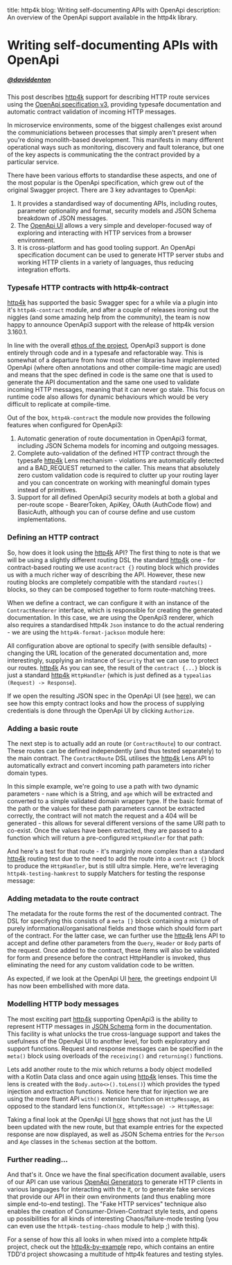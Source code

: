 title: http4k blog: Writing self-documenting APIs with OpenApi
description: An overview of the OpenApi support available in the http4k library.

# Writing self-documenting APIs with OpenApi

##### [@daviddenton][github]

This post describes [http4k] support for describing HTTP route services using the [OpenApi specification v3], providing typesafe documentation and automatic contract validation of incoming HTTP messages.

In microservice environments, some of the biggest challenges exist around the communiciations between processes that simply aren't present when you're doing monolith-based development. This manifests in many different operational ways such as monitoring, discovery and fault tolerance, but one of the key aspects is communicating the the contract provided by a particular service.

There have been various efforts to standardise these aspects, and one of the most popular is the OpenApi specification, which grew out of the original Swagger project. There are 3 key advantages to OpenApi:

1. It provides a standardised way of documenting APIs, including routes, parameter optionality and format, security models and JSON Schema breakdown of JSON messages.
1. The [OpenApi UI](https://www.http4k.org/openapi3/) allows a very simple and developer-focused way of exploring and interacting with HTTP services from a browser environment.
1. It is cross-platform and has good tooling support. An OpenApi specification document can be used to generate HTTP server stubs and working HTTP clients in a variety of languages, thus reducing integration efforts.

### Typesafe HTTP contracts with http4k-contract

[http4k] has supported the basic Swagger spec for a while via a plugin into it's `http4k-contract` module, and after a couple of releases ironing out the niggles (and some amazing help from the community), the team is now happy to announce OpenApi3 support with the release of http4k version 3.160.1.

In line with the overall [ethos of the project](/rationale), OpenApi3 support is done entirely through code and in a typesafe and refactorable way. This is somewhat of a departure from how most other libraries have implemented OpenApi (where often annotations and other compile-time magic are used) and means that the spec defined in code is the same one that is used to generate the API documentation and the same one used to validate incoming HTTP messages, meaning that it can never go stale. This focus on runtime code also allows for dynamic behaviours which would be very difficult to replicate at compile-time.

Out of the box, `http4k-contract` the module now provides the following features when configured for OpenApi3:

1. Automatic generation of route documentation in OpenApi3 format, including JSON Schema models for incoming and outgoing messages.
1. Complete auto-validation of the defined HTTP contract through the typesafe [http4k] Lens mechanism - violations are automatically  detected and a BAD_REQUEST returned to the caller. This means that absolutely zero custom validation code is required to clutter up your routing layer and you can concentrate on working with meaningful domain types instead of primitives.
1. Support for all defined OpenApi3 security models at both a global and per-route scope - BearerToken, ApiKey, OAuth (AuthCode flow) and BasicAuth, although you can of course define and use custom implementations.

### Defining an HTTP contract
So, how does it look using the [http4k] API? The first thing to note is that we will be using a slightly different routing DSL the standard [http4k] one - for contract-based routing we use a`contract {}` routing block which provides us with a much richer way of describing the API. However, these new routing blocks are completely compatible with the standard `routes()` blocks, so they can be composed together to form route-matching trees.

When we define a contract, we can configure it with an instance of the `ContractRenderer` interface, which is responsible for creating the generated documentation. In this case, we are using the OpenApi3 renderer, which also requires a standardised http4k `Json` instance to do the actual rendering - we are using the `http4k-format-jackson` module here:

<script src="https://gist-it.appspot.com/https://github.com/http4k/http4k/blob/master/src/docs/blog/self_documenting_apis_with_openapi/empty_contract.kt"></script>

All configuration above are optional to specify (with sensible defaults) - changing the URL location of the generated documentation and, more interestingly, supplying an instance of `Security` that we can use to protect our routes. [http4k] 
As you can see, the result of the `contract {...}` block is just a standard [http4k] `HttpHandler` (which is just defined as a `typealias (Request) -> Response`).

If we open the resulting JSON spec in the OpenApi UI (see 
<a target="_blank" href="https://www.http4k.org/openapi3/?url=https%3A%2F%2Fraw.githubusercontent.com%2Fhttp4k%2Fhttp4k%2Fmaster%2Fsrc%2Fdocs%2Fblog%2Fself_documenting_apis%2Fempty_contract.json">here</a>), we can see how this empty contract looks and how the process of supplying credentials is done through the OpenApi UI by clicking `Authorize`.

### Adding a basic route
The next step is to actually add an route (or `ContractRoute`) to our contract. These routes can be defined independently (and thus tested separately) to the main contract. The `ContractRoute` DSL utilises the [http4k] Lens API to automatically extract and convert incoming path parameters into richer domain types. 

In this simple example, we're going to use a path with two dynamic parameters - `name` which is a String, and `age` which will be extracted and converted to a simple validated domain wrapper type. If the basic format of the path or the values for these path parameters cannot be extracted correctly, the contract will not match the request and a 404 will be generated - this allows for several different versions of the same URI path to co-exist. Once the values have been extracted, they are passed to a function which will return a pre-configured `HttpHandler` for that path:

<script src="https://gist-it.appspot.com/https://github.com/http4k/http4k/blob/master/src/docs/blog/self_documenting_apis_with_openapi/basic_route.kt"></script>

And here's a test for that route - it's marginly more complex than a standard [http4k] routing test due to the need to add the route into a `contract {}` block to produce the `HttpHandler`, but is still ultra simple. Here, we're leveraging `http4k-testing-hamkrest` to supply Matchers for testing the response message:

<script src="https://gist-it.appspot.com/https://github.com/http4k/http4k/blob/master/src/docs/blog/self_documenting_apis_with_openapi/basic_route_test.kt"></script>

### Adding metadata to the route contract
The metadata for the route forms the rest of the documented contract. The DSL for specifying this consists of a `meta [}` block containing a mixture of purely informational/organisational fields and those which should form part of the contract. For the latter case, we can further use the [http4k] lens API to accept and define other parameters from the `Query`, `Header` or `Body` parts of the request. Once added to the contract, these items will also be validated for form and presence before the contract HttpHandler is invoked, thus eliminating the need for any custom validation code to be written.

<script src="https://gist-it.appspot.com/https://github.com/http4k/http4k/blob/master/src/docs/blog/self_documenting_apis_with_openapi/metadata_route.kt"></script>

As expected, if we look at the OpenApi UI <a target="_blank" href="https://www.http4k.org/openapi3/?url=https%3A%2F%2Fraw.githubusercontent.com%2Fhttp4k%2Fhttp4k%2Fmaster%2Fsrc%2Fdocs%2Fblog%2Fself_documenting_apis%2Fmetadata_contract.json">here</a>, the greetings endpoint UI has now been embellished with more data.

### Modelling HTTP body messages
The most exciting part [http4k] supporting OpenApi3 is the ability to represent HTTP messages in [JSON Schema] 
form in the documentation. This facility is what unlocks the true cross-language support and takes the usefulness of the OpenApi UI to another level, for both exploratory and support functions. Request and response messages can be specified in the `meta()` block using overloads of the `receiving()` and `returning()` functions.

Lets add another route to the mix which returns a body object modelled with a Kotlin Data class and once again using [http4k] lenses. This time the lens is created with the `Body.auto<>().toLens()`) which provides the typed injection and extraction functions. Notice here that for injection we are using the more fluent API  `with()` extension function on `HttpMessage`, as opposed to the standard lens function`(X, HttpMessage) -> HttpMessage`:

<script src="https://gist-it.appspot.com/https://github.com/http4k/http4k/blob/master/src/docs/blog/self_documenting_apis_with_openapi/body_route.kt"></script>

Taking a final look at the OpenApi UI <a target="_blank" href="https://www.http4k.org/openapi3/?url=https%3A%2F%2Fraw.githubusercontent.com%2Fhttp4k%2Fhttp4k%2Fmaster%2Fsrc%2Fdocs%2Fblog%2Fself_documenting_apis%2Fbody_contract.json">here</a> shows that not just has the UI been updated with the new route, but that example entries for the expected response are now displayed, as well as JSON Schema entries for the `Person` and `Age` classes in the `Schemas` section at the bottom.

### Further reading...
And that's it. Once we have the final specification document available, users of our API can use various [OpenApi Generators] to generate HTTP clients in various languages for interacting with the it, or to generate fake services that provide our API in their own environments (and thus enabling more simple end-to-end testing). The "Fake HTTP services" technique also enables the creation of Consumer-Driven-Contract style tests, and opens up possibilities for all kinds of interesting Chaos/failure-mode testing (you can even use the `http4k-testing-chaos` module to help ;) with this).

For a sense of how this all looks in when mixed into a complete http4k project, check out the [http4k-by-example] repo, which contains an entire TDD'd project showcasing a multitude of http4k features and testing styles.

[github]: http://github.com/daviddenton
[http4k]: https://http4k.org
[OpenApi specification v3]: https://swagger.io/specification/
[OpenApi3]: https://www.openapis.org/
[JSON Schema]: https://json-schema.org/
[OpenApi Generators]: https://openapi-generator.tech
[http4k-by-example]: https://github.com/http4k/http4k-by-example
